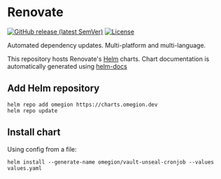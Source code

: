 # Renovate

[![GitHub release (latest SemVer)](https://img.shields.io/github/v/release/omegion/helm-charts)](https://github.com/omegion/helm-charts/releases/latest)
[![License](https://img.shields.io/github/license/omegion/helm-charts)](https://opensource.org/licenses/AGPL-3.0)

Automated dependency updates. Multi-platform and multi-language.

This repository hosts Renovate's [Helm](https://helm.sh) charts. Chart documentation is automatically generated using [helm-docs](https://github.com/norwoodj/helm-docs)

## Add Helm repository

```shell
helm repo add omegion https://charts.omegion.dev
helm repo update
```

## Install chart

Using config from a file:

```shell
helm install --generate-name omegion/vault-unseal-cronjob --values values.yaml
```
